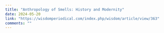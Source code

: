 ```yaml
---
title: "Anthropology of Smells: History and Modernity"
date: 2024-05-20
link: "https://wisdomperiodical.com/index.php/wisdom/article/view/363"
comments: ""
---
```


